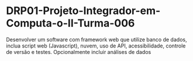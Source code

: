 # DRP01-Projeto-Integrador-em-Computa-o-II-Turma-006
Desenvolver um software com framework web que utilize banco de dados, inclua script web (Javascript), nuvem, uso de API, acessibilidade, controle de versão e testes. Opcionalmente incluir análises de dados
